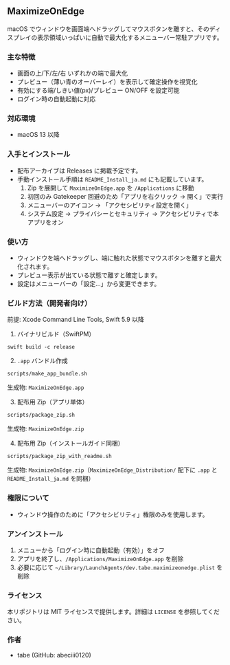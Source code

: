 ## MaximizeOnEdge

macOS でウィンドウを画面端へドラッグしてマウスボタンを離すと、そのディスプレイの表示領域いっぱいに自動で最大化するメニューバー常駐アプリです。

### 主な特徴
- 画面の上/下/左/右 いずれかの端で最大化
- プレビュー（薄い青のオーバーレイ）を表示して確定操作を視覚化
- 有効にする端/しきい値(px)/プレビュー ON/OFF を設定可能
- ログイン時の自動起動に対応

### 対応環境
- macOS 13 以降

### 入手とインストール
- 配布アーカイブは Releases に掲載予定です。
- 手動インストール手順は `README_Install_ja.md` にも記載しています。
  1. Zip を展開して `MaximizeOnEdge.app` を `/Applications` に移動
  2. 初回のみ Gatekeeper 回避のため「アプリを右クリック → 開く」で実行
  3. メニューバーのアイコン → 「アクセシビリティ設定を開く」
  4. システム設定 → プライバシーとセキュリティ → アクセシビリティで本アプリをオン

### 使い方
- ウィンドウを端へドラッグし、端に触れた状態でマウスボタンを離すと最大化されます。
- プレビュー表示が出ている状態で離すと確定します。
- 設定はメニューバーの「設定…」から変更できます。

### ビルド方法（開発者向け）
前提: Xcode Command Line Tools, Swift 5.9 以降

1) バイナリビルド（SwiftPM）
```
swift build -c release
```

2) `.app` バンドル作成
```
scripts/make_app_bundle.sh
```
生成物: `MaximizeOnEdge.app`

3) 配布用 Zip（アプリ単体）
```
scripts/package_zip.sh
```
生成物: `MaximizeOnEdge.zip`

4) 配布用 Zip（インストールガイド同梱）
```
scripts/package_zip_with_readme.sh
```
生成物: `MaximizeOnEdge.zip`（`MaximizeOnEdge_Distribution/` 配下に `.app` と `README_Install_ja.md` を同梱）

### 権限について
- ウィンドウ操作のために「アクセシビリティ」権限のみを使用します。

### アンインストール
1. メニューから「ログイン時に自動起動（有効）」をオフ
2. アプリを終了し、`/Applications/MaximizeOnEdge.app` を削除
3. 必要に応じて `~/Library/LaunchAgents/dev.tabe.maximizeonedge.plist` を削除

### ライセンス
本リポジトリは MIT ライセンスで提供します。詳細は `LICENSE` を参照してください。

### 作者
- tabe (GitHub: abeciii0120)


